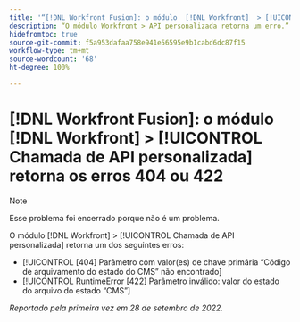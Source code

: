 ```yaml
---
title: '“[!DNL Workfront Fusion]: o módulo  [!DNL Workfront]  > [!UICONTROL Chamda de API personalizada] retorna os erros 404 ou 422”'
description: “O módulo Workfront > API personalizada retorna um erro.”
hidefromtoc: true
source-git-commit: f5a953dafaa758e941e56595e9b1cabd6dc87f15
workflow-type: tm+mt
source-wordcount: '68'
ht-degree: 100%

---
```



# [!DNL Workfront Fusion]: o módulo [!DNL Workfront] > [!UICONTROL Chamada de API personalizada] retorna os erros 404 ou 422

>[!NOTE]
>
>Esse problema foi encerrado porque não é um problema.

O módulo [!DNL Workfront] > [!UICONTROL Chamada de API personalizada] retorna um dos seguintes erros:

* [!UICONTROL [404] Parâmetro com valor(es) de chave primária “Código de arquivamento do estado do CMS” não encontrado]
* [!UICONTROL RuntimeError [422] Parâmetro inválido: valor do estado do arquivo do estado “CMS”]

_Reportado pela primeira vez em 28 de setembro de 2022._


